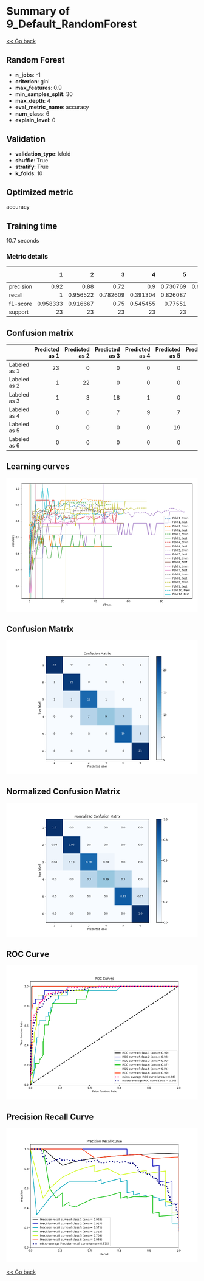 # Summary of 9_Default_RandomForest

[<< Go back](../README.md)


## Random Forest
- **n_jobs**: -1
- **criterion**: gini
- **max_features**: 0.9
- **min_samples_split**: 30
- **max_depth**: 4
- **eval_metric_name**: accuracy
- **num_class**: 6
- **explain_level**: 0

## Validation
 - **validation_type**: kfold
 - **shuffle**: True
 - **stratify**: True
 - **k_folds**: 10

## Optimized metric
accuracy

## Training time

10.7 seconds

### Metric details
|           |         1 |         2 |         3 |         4 |         5 |         6 |   accuracy |   macro avg |   weighted avg |   logloss |
|:----------|----------:|----------:|----------:|----------:|----------:|----------:|-----------:|------------:|---------------:|----------:|
| precision |  0.92     |  0.88     |  0.72     |  0.9      |  0.730769 |  0.851852 |   0.826087 |    0.83377  |       0.83377  |  0.663791 |
| recall    |  1        |  0.956522 |  0.782609 |  0.391304 |  0.826087 |  1        |   0.826087 |    0.826087 |       0.826087 |  0.663791 |
| f1-score  |  0.958333 |  0.916667 |  0.75     |  0.545455 |  0.77551  |  0.92     |   0.826087 |    0.810994 |       0.810994 |  0.663791 |
| support   | 23        | 23        | 23        | 23        | 23        | 23        |   0.826087 |  138        |     138        |  0.663791 |


## Confusion matrix
|              |   Predicted as 1 |   Predicted as 2 |   Predicted as 3 |   Predicted as 4 |   Predicted as 5 |   Predicted as 6 |
|:-------------|-----------------:|-----------------:|-----------------:|-----------------:|-----------------:|-----------------:|
| Labeled as 1 |               23 |                0 |                0 |                0 |                0 |                0 |
| Labeled as 2 |                1 |               22 |                0 |                0 |                0 |                0 |
| Labeled as 3 |                1 |                3 |               18 |                1 |                0 |                0 |
| Labeled as 4 |                0 |                0 |                7 |                9 |                7 |                0 |
| Labeled as 5 |                0 |                0 |                0 |                0 |               19 |                4 |
| Labeled as 6 |                0 |                0 |                0 |                0 |                0 |               23 |

## Learning curves
![Learning curves](learning_curves.png)
## Confusion Matrix

![Confusion Matrix](confusion_matrix.png)


## Normalized Confusion Matrix

![Normalized Confusion Matrix](confusion_matrix_normalized.png)


## ROC Curve

![ROC Curve](roc_curve.png)


## Precision Recall Curve

![Precision Recall Curve](precision_recall_curve.png)



[<< Go back](../README.md)
